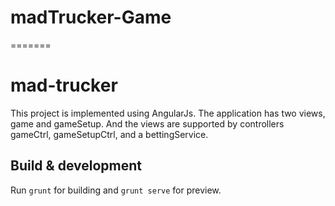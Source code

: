 # madTrucker-Game
=======
# mad-trucker

This project is implemented using AngularJs.
The application has two views, game and gameSetup. And the views are supported by controllers gameCtrl, gameSetupCtrl, and a bettingService.

## Build & development

Run `grunt` for building and `grunt serve` for preview.

